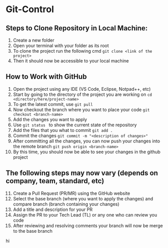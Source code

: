 # Git-Control
## Steps to Clone Repository in Local Machine: 
1. Create a new folder
2. Open your terminal with your folder as its root
3. To clone the project run the following cmd ```git clone <link of the project>```
4. Then it should now be accessible to your local machine

## How to Work with GitHub
1. Open the project using any IDE (VS Code, Eclipse, Notpad++, etc)
2. Start by going to the directory of the project you are working on  ```cd <directory/here/project-name> ```
3. To get the latest commit, use ```git pull ```
4. Now checkout the branch where you want to place your code  ```git checkout <branch-name> ```
5. Add the changes you want to apply
6. Use ```git status ``` to show the current state of the repository
7. Add the files that you what to commit  ```git add . ```
8. Commit the changes  ```git commit -m "<description of changes>" ```
9. After committing all the changes, you can now push your changes into the remote branch  ```git push origin <branch-name> ```
10. By this time, you should now be able to see your changes in the github project

## The following steps may now vary (depends on company, team, standard, etc)
11. Create a Pull Request (PR/MR) using the GitHub website
12. Select the base branch (where you want to apply the changes) and compare branch (branch containing your changes)
13. Add a title and description for your PR
14. Assign the PR to your Tech Lead (TL) or any one who can review you code
15. After reviewing and resolving comments your branch will now be merge to the base branch

hi

